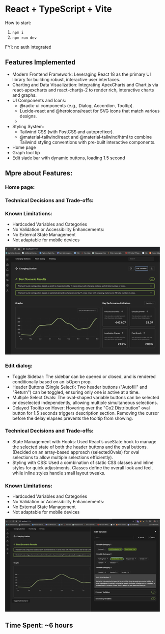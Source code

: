 # React + TypeScript + Vite

How to start:

1. `npm i`
2. `npm run dev`

FYI: no auth integrated

## Features Implemented
- Modern Frontend Framework: Leveraging React 18 as the primary UI library for building robust, interactive user interfaces.
- Charting and Data Visualization: Integrating ApexCharts and Chart.js via react-apexcharts and react-chartjs-2 to render rich, interactive charts and graphs.
- UI Components and Icons:
  - @radix-ui components (e.g., Dialog, Accordion, Tooltip).
  - Lucide-react and @heroicons/react for SVG icons that match various designs.
  - 
- Styling System:
  - Tailwind CSS (with PostCSS and autoprefixer).
  - @material-tailwind/react and @material-tailwind/html to combine Tailwind styling conventions with pre-built interactive components.
- Home page
- Graph tool tip
- Edit siade bar with dynamic buttons, loading 1.5 second

## Mpre about Features:

### Home page:


### Technical Decisions and Trade-offs:

### Known Limitations:
- Hardcoded Variables and Categories
- No Validation or Accessibility Enhancements:
- No External State Management
- Not adaptable for mobile devices 

![Alt text](./public/home.jpg)

### Edit dialog:
- Toggle Sidebar: The sidebar can be opened or closed, and is rendered conditionally based on an isOpen prop.
- Header Buttons (Single Select): Two header buttons ("Autofill" and "Return") can be toggled, ensuring only one is active at a time.
- Multiple Select Ovals: The oval-shaped variable buttons can be selected or deselected independently, allowing multiple simultaneous selections.
- Delayed Tooltip on Hover: Hovering over the "Co2 Distribution" oval button for 1.5 seconds triggers description section. Removing the cursor before the delay elapses prevents the tooltip from showing.

### Technical Decisions and Trade-offs:
- State Management with Hooks: Used React’s useState hook to manage the selected state of both the header buttons and the oval buttons. (Decided on an array-based approach (selectedOvals) for oval selections to allow multiple selections efficiently).
- Styling with CSS: Used a combination of static CSS classes and inline styles for quick adjustments. Classes define the overall look and feel, while inline styles handle small layout tweaks.

### Known Limitations:
- Hardcoded Variables and Categories
- No Validation or Accessibility Enhancements:
- No External State Management
- Not adaptable for mobile devices 


![Alt text](./public/edit.jpg)

## Time Spent: ~6 hours 
